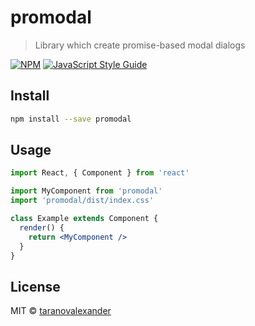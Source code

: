 # promodal

> Library which create promise-based modal dialogs

[![NPM](https://img.shields.io/npm/v/promodal.svg)](https://www.npmjs.com/package/promodal) [![JavaScript Style Guide](https://img.shields.io/badge/code_style-standard-brightgreen.svg)](https://standardjs.com)

## Install

```bash
npm install --save promodal
```

## Usage

```jsx
import React, { Component } from 'react'

import MyComponent from 'promodal'
import 'promodal/dist/index.css'

class Example extends Component {
  render() {
    return <MyComponent />
  }
}
```

## License

MIT © [taranovalexander](https://github.com/taranovalexander)
